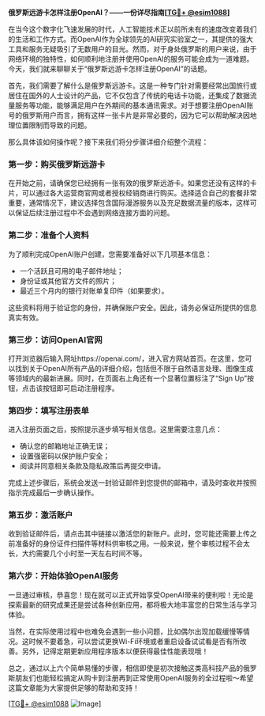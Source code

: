 **俄罗斯远游卡怎样注册OpenAI？——一份详尽指南[[TG💪+ @esim1088](https://t.me/s/esim1088)]**

在当今这个数字化飞速发展的时代，人工智能技术正以前所未有的速度改变着我们的生活和工作方式。而OpenAI作为全球领先的AI研究实验室之一，其提供的强大工具和服务无疑吸引了无数用户的目光。然而，对于身处俄罗斯的用户来说，由于网络环境的独特性，如何顺利地注册并使用OpenAI的服务可能会成为一道难题。今天，我们就来聊聊关于“俄罗斯远游卡怎样注册OpenAI”的话题。

首先，我们需要了解什么是俄罗斯远游卡。这是一种专门针对需要经常出国旅行或居住在国外的人士设计的产品，它不仅包含了传统的电话卡功能，还集成了数据流量服务等功能，能够满足用户在外期间的基本通讯需求。对于想要注册OpenAI账号的俄罗斯用户而言，拥有这样一张卡片是非常必要的，因为它可以帮助解决因地理位置限制而导致的问题。

那么具体该如何操作呢？接下来我们将分步骤详细介绍整个流程：

### 第一步：购买俄罗斯远游卡

在开始之前，请确保您已经拥有一张有效的俄罗斯远游卡。如果您还没有这样的卡片，可以通过各大运营商官网或者授权经销商进行购买。选择适合自己的套餐非常重要，通常情况下，建议选择包含国际漫游服务以及充足数据流量的版本，这样可以保证后续注册过程中不会遇到网络连接方面的问题。

### 第二步：准备个人资料

为了顺利完成OpenAI账户创建，您需要准备好以下几项基本信息：
- 一个活跃且可用的电子邮件地址；
- 身份证或其他官方文件的照片；
- 最近三个月内的银行对账单复印件（如果要求）。

这些资料将用于验证您的身份，并确保账户安全。因此，请务必保证所提供的信息真实有效。

### 第三步：访问OpenAI官网

打开浏览器后输入网址https://openai.com/，进入官方网站首页。在这里，您可以找到关于OpenAI所有产品的详细介绍，包括但不限于自然语言处理、图像生成等领域内的最新进展。同时，在页面右上角还有一个显著位置标注了“Sign Up”按钮，点击该按钮即可启动注册程序。

### 第四步：填写注册表单

进入注册页面之后，按照提示逐步填写相关信息。这里需要注意几点：
- 确认您的邮箱地址正确无误；
- 设置强密码以保护账户安全；
- 阅读并同意相关条款及隐私政策后再提交申请。

完成上述步骤后，系统会发送一封验证邮件到您提供的邮箱中，请及时查收并按照指示完成最后一步确认操作。

### 第五步：激活账户

收到验证邮件后，请点击其中链接以激活您的新账户。此时，您可能还需要上传之前准备好的身份证件扫描件等材料供审核之用。一般来说，整个审核过程不会太长，大约需要几个小时至一天左右时间不等。

### 第六步：开始体验OpenAI服务

一旦通过审核，恭喜您！现在就可以正式开始享受OpenAI带来的便利啦！无论是探索最新的研究成果还是尝试各种创新应用，都将极大地丰富您的日常生活与学习体验。

当然，在实际使用过程中也难免会遇到一些小问题，比如偶尔出现加载缓慢等情况。这时候不要着急，可以尝试更换Wi-Fi环境或者重启设备试试看是否有所改善。另外，记得定期更新应用程序版本以便获得最佳性能表现哦！

总之，通过以上六个简单易懂的步骤，相信即使是初次接触这类高科技产品的俄罗斯朋友们也能轻松搞定从购卡到注册再到正常使用OpenAI服务的全过程啦～希望这篇文章能为大家提供足够的帮助和支持！

[[TG💪+ @esim1088](https://t.me/s/esim1088) ![Image](https://i.postimg.cc/4NQfJmqS/Snipaste-2025-05-13-00-14-12.png)]